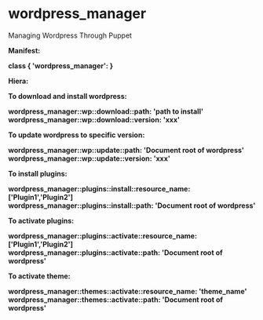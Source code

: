# wordpress_manager
Managing Wordpress Through Puppet

<b> Manifest:

class { 'wordpress_manager':
}

<b>Hiera:
  
<b> To download and install wordpress:

wordpress_manager::wp::download::path: 'path to install' <br>
wordpress_manager::wp::download::version: 'xxx'

<b> To update wordpress to specific version:

wordpress_manager::wp::update::path: 'Document root of wordpress' <br>
wordpress_manager::wp::update::version: 'xxx'

<b> To install plugins:

wordpress_manager::plugins::install::resource_name: ['Plugin1','Plugin2'] <br>
wordpress_manager::plugins::install::path: 'Document root of wordpress'

<b> To activate plugins:

wordpress_manager::plugins::activate::resource_name: ['Plugin1','Plugin2'] <br>
wordpress_manager::plugins::activate::path: 'Document root of wordpress'

<b> To activate theme:

wordpress_manager::themes::activate::resource_name: 'theme_name' <br>
wordpress_manager::themes::activate::path: 'Document root of wordpress'
